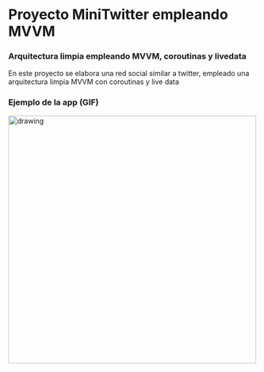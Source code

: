 # Proyecto MiniTwitter empleando MVVM

### Arquitectura limpia empleando MVVM, coroutinas y livedata

En este proyecto se elabora una red social similar a twitter, empleado una arquitectura limpia MVVM con coroutinas y live data


### Ejemplo de la app (GIF)
<img src="MiniTwitter.gif" alt="drawing" width="500"/>

